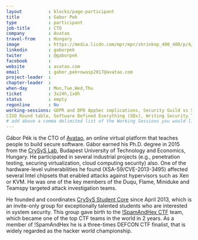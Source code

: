 ```yaml
---
layout          : blocks/page-participant
title           : Gabor Pek
type            : participant
job-title       : CTO
company         : Avatao
travel-from     : Hungary
image           : https://media.licdn.com/mpr/mpr/shrinknp_400_400/p/4/005/054/064/2dbe99f.jpg
linkedin        : gaborpek
twiter          : @gaborpek
facebook        :
website         : avatao.com
email           : gabor.pek+owasp2017@avatao.com
project-leader  : 
chapter-leader  : 
when-day        : Mon,Tue,Wed,Thu
ticket          : 3x24h,1x8h
status          : empty
regonline       : No
working-sessions: GDPR and DPO AppSec implications, Security Guild vs Security Champions, Growing the AppSec Industry, Juice Shop, Creating AppSec Talent (next 100k professionals), Define Agile Security Practices, Agile Practices for Security Teams, A10 - Underprotected APIs, Threat Modeling Cheat Sheet & Lightweight Threat Modeling, 	
CISO Round table, Software Defined Everything (SDx), Writing Security Tests, Threat Modeling Scaling and Security Champions, JIRA Risk Workflow, Security Monitoring Playbooks, AppSec SOC Monitoring Visualisation, Integrating Security into an Spotify Model, Threat Modeling Cloud Migrations, Threat Modeling IoT Devices, NextGen Security Scanners, Securing Legacy Applications
# add above a comma delimited list of the Working Sessions you would like to attend (use the session's title)
---
```


Gábor Pék is the CTO of [Avatao](https://avatao.com), an online virtual platform that teaches people to build secure software. Gábor earned his Ph.D. degree in 2015 from the [CrySyS Lab](https://www.crysys.hu), Budapest University of Technology and Economics, Hungary. He participated in several industrial projects (e.g., penetration testing, securing virtualization, cloud computing security) also. One of the hardware-level vulnerabilities he found (XSA-59/CVE-2013-3495) affected several Intel chipsets that enabled attacks against hypervisors such as Xen or KVM. He was one of the key members of the Duqu, Flame, Miniduke and Teamspy targeted attack investigation teams.

He founded and coordinates [CrySyS Student Core](https://core.crysys.hu) since April 2013, which is an invite-only group for exceptionally talented students who are interested in system security. This group gave birth to the [!SpamAndHex CTF](https://ctftime.org/team/5347) team, which became one of the top CTF teams in the world in 2 years. As a member of !SpamAndHex he is a three-times DEFCON CTF finalist, that is widely regarded as the hacker world championship. 

